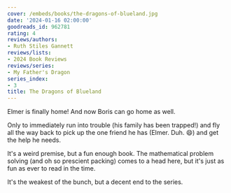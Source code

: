 ```yaml
---
cover: /embeds/books/the-dragons-of-blueland.jpg
date: '2024-01-16 02:00:00'
goodreads_id: 962781
rating: 4
reviews/authors:
- Ruth Stiles Gannett
reviews/lists:
- 2024 Book Reviews
reviews/series:
- My Father's Dragon
series_index:
- 3
title: The Dragons of Blueland
---
```

Elmer is finally home! And now Boris can go home as well. 

Only to immediately run into trouble (his family has been trapped!) and fly all the way back to pick up the one friend he has (Elmer. Duh. :smile:) and get the help he needs. 

It's a weird premise, but a fun enough book. The mathematical problem solving (and oh so prescient packing) comes to a head here, but it's just as fun as ever to read in the time. 

It's the weakest of the bunch, but a decent end to the series. 

<!--more-->